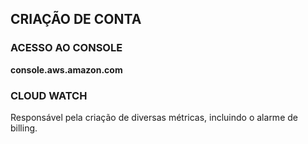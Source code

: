 ## CRIAÇÃO DE CONTA

### ACESSO AO CONSOLE
**console.aws.amazon.com**

### CLOUD WATCH	
 Responsável pela criação de diversas métricas, incluindo o alarme de billing.
